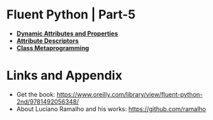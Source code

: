 # Fluent Python | Part-5

* **[Dynamic Attributes and Properties](https://github.com/nihathalici/Fluent-Python/tree/main/PART-05/CHPT-22-Dynamic-Attributes-and-Properties)**
* **[Attribute Descriptors](https://github.com/nihathalici/Fluent-Python/tree/main/PART-05/CHPT-23-Attribute-Descriptors)**
* **[Class Metaprogramming](https://github.com/nihathalici/Fluent-Python/tree/main/PART-05/CHPT-24-Class-Metaprogramming)**



Links and Appendix
========================================================

- Get the book: https://www.oreilly.com/library/view/fluent-python-2nd/9781492056348/
- About Luciano Ramalho and his works: https://github.com/ramalho

